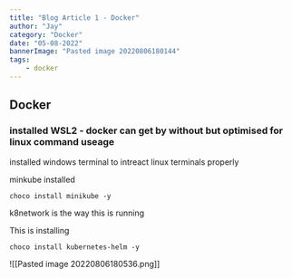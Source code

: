 ```yaml
---
title: "Blog Article 1 - Docker"
author: "Jay"
category: "Docker"
date: "05-08-2022"
bannerImage: "Pasted image 20220806180144"
tags:
    - docker
---
```


## Docker

### installed WSL2 - docker can get by without but optimised for linux command useage

installed windows terminal to intreact linux terminals properly 

minkube installed
```
choco install minikube -y
```

k8network is the way this is running

This is installing 
```
choco install kubernetes-helm -y
```

![[Pasted image 20220806180536.png]]
